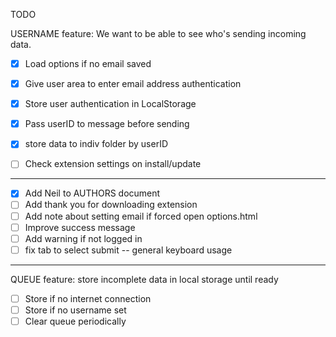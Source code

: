 TODO


USERNAME feature: We want to be able to see who's sending incoming data.

- [x] Load options if no email saved
- [x] Give user area to enter email address authentication
- [x] Store user authentication in LocalStorage
- [x] Pass userID to message before sending
- [x] store data to indiv folder by userID
- [ ] Check extension settings on install/update


------------

- [x] Add Neil to AUTHORS document
- [ ] Add thank you for downloading extension
- [ ] Add note about setting email if forced open options.html
- [ ] Improve success message
- [ ] Add warning if not logged in
- [ ] fix tab to select submit -- general keyboard usage

-------------

QUEUE feature: store incomplete data in local storage until ready
- [ ] Store if no internet connection
- [ ] Store if no username set
- [ ] Clear queue periodically